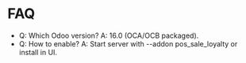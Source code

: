# FAQ

- Q: Which Odoo version? A: 16.0 (OCA/OCB packaged).
- Q: How to enable? A: Start server with --addon pos_sale_loyalty or install in UI.
